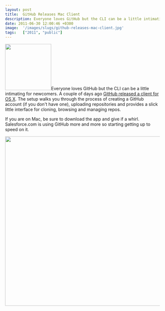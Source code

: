 ```yaml
---
layout: post
title:  GitHub Releases Mac Client
description: Everyone loves GitHub but the CLI can be a little intimating for newcomers. A couple of days ago GitHub released a client for OS X . The setup walks you through the process of creating a GitHub account (if you dont have one), uploading repositories and provides a slick little interface for cloning, browsing and managing repos. If you are on Mac, be sure to download the app and give if a whirl. Salesforce.com is using GitHub more and more so starting getting up to speed on it. 
date: 2011-06-30 12:00:46 +0300
image:  '/images/slugs/github-releases-mac-client.jpg'
tags:   ["2011", "public"]
---
```

<p><a href="http://www.github.com"><img src="http://res.cloudinary.com/blog-jeffdouglas-com/image/upload/c_crop,h_512,w_512,x_0,y_0/h_150,w_150/v1400327782/github-logo_ggwm0p.png" alt="" title="github-logo" width="150" height="150" class="alignleft size-thumbnail wp-image-3993" /></a>Everyone loves GitHub but the CLI can be a little intimating for newcomers. A couple of days ago <a href="https://github.com/blog/878-announcing-github-for-mac">GitHub released a client for OS X</a>. The setup walks you through the process of creating a GitHub account (if you don't have one), uploading repositories and provides a slick little interface for cloning, browsing and managing repos.</p>
<p>If you are on Mac, be sure to download the app and give if a whirl. Salesforce.com is using GitHub more and more so starting getting up to speed on it.</p>
<p><a href="http://res.cloudinary.com/blog-jeffdouglas-com/image/upload/v1400327781/github-mac_f7f8yu.png"><img src="http://res.cloudinary.com/blog-jeffdouglas-com/image/upload/v1400327781/github-mac_f7f8yu.png" alt="" title="github-mac" width="550" class="alignnone size-full wp-image-3996" /></a></p>

